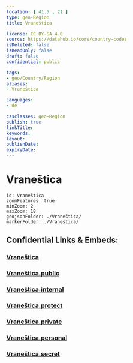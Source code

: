 ```yaml
---
location: [ 41.5 , 21 ] 
type: geo-Region
title: Vraneštica

license: CC BY-SA 4.0
source: https://datahub.io/core/country-codes
isDeleted: false
isReadOnly: false
draft: false
confidential: public

tags:
- geo/Country/Region
aliases:
- Vraneštica

Languages:
- de

cssclasses: geo-Region
publish: true
linkTitle: 
keywords: 
layout: 
publishDate: 
expiryDate: 
---
```


# Vraneštica

```leaflet
id: Vraneštica
zoomFeatures: true 
minZoom: 2 
maxZoom: 18
geojsonFolder: ./Vraneštica/
markerFolder: ./Vraneštica/
```


## Confidential Links & Embeds: 

### [Vraneštica](/_Standards/Earth/Continent/Europe/Europe~South/Macedonia~North/Municipalities~Macedonia/Vraneštica.md) 

### [Vraneštica.public](/_public/Earth/Continent/Europe/Europe~South/Macedonia~North/Municipalities~Macedonia/Vraneštica.public.md) 

### [Vraneštica.internal](/_internal/Earth/Continent/Europe/Europe~South/Macedonia~North/Municipalities~Macedonia/Vraneštica.internal.md) 

### [Vraneštica.protect](/_protect/Earth/Continent/Europe/Europe~South/Macedonia~North/Municipalities~Macedonia/Vraneštica.protect.md) 

### [Vraneštica.private](/_private/Earth/Continent/Europe/Europe~South/Macedonia~North/Municipalities~Macedonia/Vraneštica.private.md) 

### [Vraneštica.personal](/_personal/Earth/Continent/Europe/Europe~South/Macedonia~North/Municipalities~Macedonia/Vraneštica.personal.md) 

### [Vraneštica.secret](/_secret/Earth/Continent/Europe/Europe~South/Macedonia~North/Municipalities~Macedonia/Vraneštica.secret.md)

